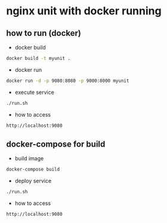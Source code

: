 # nginx unit with docker running

## how to run (docker)

* docker build

```bash
docker build -t myunit .
```

* docker run

```bash
docker run -d -p 9080:8080 -p 9000:8000 myunit
```

* execute service

```bash
./run.sh
```

* how to access

```bash
http://localhost:9080
```

## docker-compose for build

* build image

```bash
docker-compose build
```

* deploy service

```bash
./run.sh
```

* how to access

```bash
http://localhost:9080
```